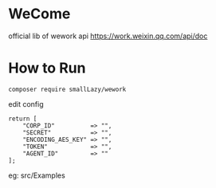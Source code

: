 # WeCome
official lib of wework api https://work.weixin.qq.com/api/doc
# How to Run

```
composer require smallLazy/wework
```

edit config
```
return [
    "CORP_ID"          => "",
    "SECRET"           => "",
    "ENCODING_AES_KEY" => "",
    "TOKEN"            => "",
    "AGENT_ID"         => ""
];
```

eg: src/Examples
 
